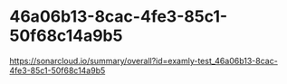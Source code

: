 # 46a06b13-8cac-4fe3-85c1-50f68c14a9b5
https://sonarcloud.io/summary/overall?id=examly-test_46a06b13-8cac-4fe3-85c1-50f68c14a9b5
